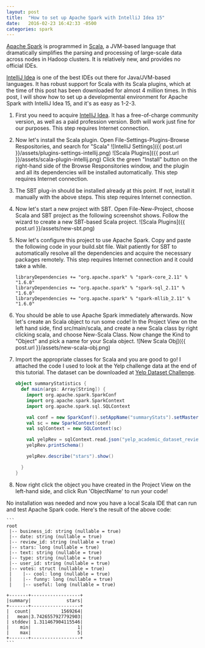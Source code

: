 ```yaml
---
layout: post
title:  "How to set up Apache Spark with IntelliJ Idea 15"
date:   2016-02-23 16:42:33 -0500
categories: spark
---
```


[Apache Spark](http://spark.apache.org/) is programmed in [Scala](http://www.scala-lang.org/), 
a JVM-based language that dramatically simplifies the parsing and processing of 
large-scale data across nodes in Hadoop clusters. It is relatively new, and provides no official IDEs.

[IntelliJ Idea](https://www.jetbrains.com/idea/) is one of the best IDEs out there for Java/JVM-based languages. It has robust
support for Scala with its Scala plugins, which at the time of this post has been downloaded
for almost 4 million times. In this post, I will show how to set up a developmental environment
for Apache Spark with IntelliJ Idea 15, and it's as easy as 1-2-3.

1.	First you need to acquire [IntelliJ Idea](https://www.jetbrains.com/idea/). It has a free-of-charge community version, as well as 
a paid profession version. Both will work just fine for our purposes. This step requires Internet connection.

2.	Now let's install the Scala plugin. Open File-Settings-Plugins-Browse Respositories, and search for "Scala"
![IntelliJ Settings]({{ post.url }}/assets/plugins-settings-intellij.png)
![Scala Plugins]({{ post.url }}/assets/scala-plugin-intellij.png)
Click the green "Install" button on the right-hand side of the Browse Responsitories window, and the plugin and all its dependencies will be
installed automatically. This step requires Internet connection.

3.	The SBT plug-in should be installed already at this point. If not, install it manually with the above steps. This step requires Internet connection.

4.	Now let's start a new project with SBT. Open File-New-Project, choose Scala and SBT project as the following screenshot shows. Follow the wizard to create a new SBT-based Scala project.
![Scala Plugins]({{ post.url }}/assets/new-sbt.png)

5.	Now let's configure this project to use Apache Spark. Copy and paste the following code in your build.sbt file. 
Wait patiently for SBT to automatically resolve all the dependencies and acquire the necessary packages remotely. This step requires Internet connection and it could take a while.

	```
	libraryDependencies += "org.apache.spark" % "spark-core_2.11" % "1.6.0"
	libraryDependencies += "org.apache.spark" % "spark-sql_2.11" % "1.6.0"
	libraryDependencies += "org.apache.spark" % "spark-mllib_2.11" % "1.6.0"
	```

6.	You should be able to use Apache Spark immediately afterwards. Now let's create an Scala object to run some code! In the Project View on the left hand side, find src/main/scala, and create a new Scala class
by right clicking scala, and choose New-Scala Class. Now change the Kind to "Object" and pick a name for your Scala object. 
![New Scala Obj]({{ post.url }}/assets/new-scala-obj.png)

7.	Import the appropriate classes for Scala and you are good to go! I attached the code I used to look at the Yelp challenge data at the end of this tutorial. The dataset can be downloaded at 
[Yelp Dataset Challenge](https://www.yelp.com/dataset_challenge).

	``` scala
	object summaryStatistics {
	  def main(args: Array[String]) {
		import org.apache.spark.SparkConf
		import org.apache.spark.SparkContext
		import org.apache.spark.sql.SQLContext

		val conf = new SparkConf().setAppName("summaryStats").setMaster("local[4]")
		val sc = new SparkContext(conf)
		val sqlContext = new SQLContext(sc)

		val yelpRev = sqlContext.read.json("yelp_academic_dataset_review.json")
		yelpRev.printSchema()

		yelpRev.describe("stars").show()

	  }
	}
	```
8. Now right click the object you have created in the Project View on the left-hand side, and click Run 'ObjectName' to run your code! 

No installation was needed and now you have a local Scala IDE that can run and test Apache Spark code. Here's the result of the above code:

	```
	root
	 |-- business_id: string (nullable = true)
	 |-- date: string (nullable = true)
	 |-- review_id: string (nullable = true)
	 |-- stars: long (nullable = true)
	 |-- text: string (nullable = true)
	 |-- type: string (nullable = true)
	 |-- user_id: string (nullable = true)
	 |-- votes: struct (nullable = true)
	 |    |-- cool: long (nullable = true)
	 |    |-- funny: long (nullable = true)
	 |    |-- useful: long (nullable = true)

	+-------+------------------+
	|summary|             stars|
	+-------+------------------+
	|  count|           1569264|
	|   mean|3.7426557927792903|
	| stddev| 1.311467904115546|
	|    min|                 1|
	|    max|                 5|
	+-------+------------------+
	```
